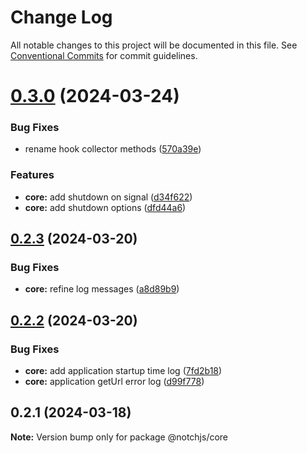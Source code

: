 # Change Log

All notable changes to this project will be documented in this file.
See [Conventional Commits](https://conventionalcommits.org) for commit guidelines.

# [0.3.0](https://github.com/notchjs/notch/compare/v0.2.3...v0.3.0) (2024-03-24)

### Bug Fixes

- rename hook collector methods ([570a39e](https://github.com/notchjs/notch/commit/570a39ef135f98dd9328a0297581163708d6f914))

### Features

- **core:** add shutdown on signal ([d34f622](https://github.com/notchjs/notch/commit/d34f6229cca3119ab4a41deb785d0edfbd96734f))
- **core:** add shutdown options ([dfd44a6](https://github.com/notchjs/notch/commit/dfd44a68e0319598b7f7b6982ada8fd88caf7e3a))

## [0.2.3](https://github.com/notchjs/notch/compare/v0.2.2...v0.2.3) (2024-03-20)

### Bug Fixes

- **core:** refine log messages ([a8d89b9](https://github.com/notchjs/notch/commit/a8d89b9d74f7c5e0fd934bb79cc3db530ef6e928))

## [0.2.2](https://github.com/notchjs/notch/compare/v0.2.1...v0.2.2) (2024-03-20)

### Bug Fixes

- **core:** add application startup time log ([7fd2b18](https://github.com/notchjs/notch/commit/7fd2b18d852c28bddff9a8bf8fa422efbdad3a01))
- **core:** application getUrl error log ([d99f778](https://github.com/notchjs/notch/commit/d99f7788a66c19db539defdcdd2547ba387d2532))

## 0.2.1 (2024-03-18)

**Note:** Version bump only for package @notchjs/core
